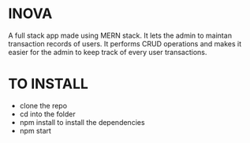 # INOVA

A full stack app made using MERN stack. It lets the admin to maintan transaction records of users. It performs CRUD operations and makes it easier for the admin to keep track of every user transactions.

# TO INSTALL

* clone the repo
* cd into the folder
* npm install to install the dependencies
* npm start


